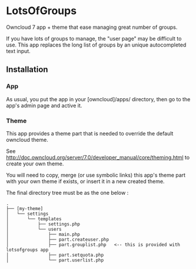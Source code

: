 # LotsOfGroups

Owncloud 7 app + theme that  ease managing great number of groups.

If you have lots of groups to manage, the "user page" may be difficult to use. This app replaces the long list of groups by an unique autocompleted text input.

## Installation

### App

As usual, you put the app in your [owncloud]/apps/ directory, then go to the app's admin page and active it.

### Theme

This app provides a theme part that is needed to override the default owncloud theme.

See http://doc.owncloud.org/server/7.0/developer_manual/core/theming.html to create your own theme.

You will need to copy, merge (or use symbolic links) this app's theme part with your own theme if exists, or insert it in a new created theme.

The final directory tree must be as the one below :

```
.
├── [my-theme]
│   └── settings
│       └── templates
│           ├── settings.php
│           └── users
│               ├── main.php
│               ├── part.createuser.php
│               ├── part.grouplist.php   <-- this is provided with lotsofgroups app
│               ├── part.setquota.php
│               └── part.userlist.php
```
